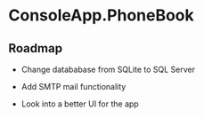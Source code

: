 # ConsoleApp.PhoneBook

## Roadmap

- Change datababase from SQLite to SQL Server

- Add SMTP mail functionality

- Look into a better UI for the app
